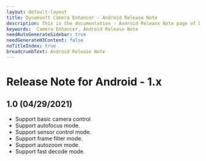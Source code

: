 ```yaml
---
layout: default-layout
title: Dynamsoft Camera Enhancer - Android Release Note
description: This is the documentation - Android Release Note page of Dynamsoft Camera Enhancer.
keywords:  Camera Enhancer, Android Release Note
needAutoGenerateSidebar: true
needGenerateH3Content: false
noTitleIndex: true
breadcrumbText: Android Release Note
---
```


# Release Note for Android - 1.x

## 1.0 (04/29/2021)

- Support basic camera control
- Support autofocus mode.
- Support sensor control mode.
- Support frame filter mode.
- Support autozoom mode.
- Support fast decode mode.
